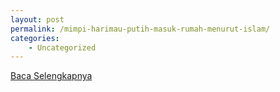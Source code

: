 ```yaml
---
layout: post
permalink: /mimpi-harimau-putih-masuk-rumah-menurut-islam/
categories:
    - Uncategorized
---
```


[Baca Selengkapnya](/06)